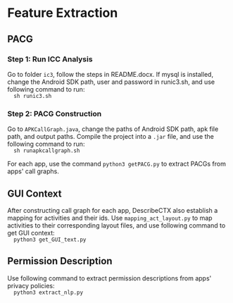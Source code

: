 # Feature Extraction
## PACG
### Step 1: Run ICC Analysis
Go to folder `ic3`, follow the steps in README.docx. If mysql is installed, change the Android SDK path, user and password in runic3.sh, and use following command to run:  
`  sh runic3.sh`
### Step 2: PACG Construction
Go to `APKCallGraph.java`, change the paths of Android SDK path, apk file path, and output paths. Compile the project into a `.jar` file, and use the following command to run:  
`  sh runapkcallgraph.sh`

For each app, use the command `python3 getPACG.py` to extract PACGs from apps' call graphs.
## GUI Context
After constructing call graph for each app, DescribeCTX also establish a mapping for activities and their ids. Use `mapping_act_layout.py` to map activities to their corresponding layout files, and use following command to get GUI context:  
`  python3 get_GUI_text.py`
## Permission Description
Use following command to extract permission descriptions from apps' privacy policies:  
`  python3 extract_nlp.py`
